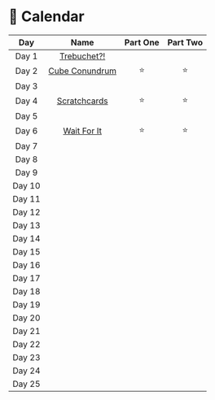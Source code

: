 # 🎄 Calendar

| Day  |                                                Name                                                | Part One  | Part Two |
| :---: |:--------------------------------------------------------------------------------------------------:| :---: | :---: |
| Day 1  | [Trebuchet?!](https://github.com/SandraMavsar/AdventOfCode/blob/main/2023/Day_01/solution.py) |  | |
| Day 2 | [Cube Conundrum](https://github.com/SandraMavsar/AdventOfCode/blob/main/2023/Day_02/solution.py) | :star:  | :star:  |
| Day 3 |                                                                                                    |   |  |
| Day 4 |[Scratchcards](https://github.com/SandraMavsar/AdventOfCode/blob/main/2023/Day_04/solution.py) | :star:  | :star:  |
| Day 5 |                                                                                                    |   |  |
| Day 6 |[Wait For It](https://github.com/SandraMavsar/AdventOfCode/blob/main/2023/Day_06/solution.py) | :star:  | :star:  |
| Day 7 |                                                                                                    |   |  |
| Day 8 |                                                                                                    |   |  |
| Day 9 |                                                                                                    |   |  |
| Day 10 |                                                                                                    |   |  |
| Day 11 |                                                                                                    |   |  |
| Day 12 |                                                                                                    |   |  |
| Day 13 |                                                                                                    |   |  |
| Day 14 |                                                                                                    |   |  |
| Day 15 |                                                                                                    |   |  |
| Day 16 |                                                                                                    |   |  |
| Day 17 |                                                                                                    |   |  |
| Day 18 |                                                                                                    |   |  |
| Day 19 |                                                                                                    |   |  |
| Day 20 |                                                                                                    |   |  |
| Day 21 |                                                                                                    |   |  |
| Day 22 |                                                                                                    |   |  |
| Day 23 |                                                                                                    |   |  |
| Day 24 |                                                                                                    |   |  |
| Day 25 |                                                                                                    |   |  |
